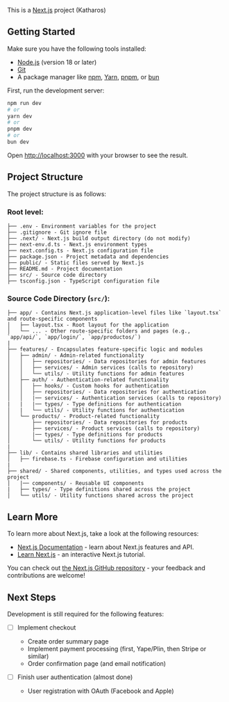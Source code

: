 This is a [Next.js](https://nextjs.org) project (Katharos)

## Getting Started

Make sure you have the following tools installed:

- [Node.js](https://nodejs.org) (version 18 or later)
- [Git](https://git-scm.com)
- A package manager like [npm](https://www.npmjs.com/), [Yarn](https://yarnpkg.com/), [pnpm](https://pnpm.io/), or [bun](https://bun.sh/)


First, run the development server:

```bash
npm run dev
# or
yarn dev
# or
pnpm dev
# or
bun dev
```

Open [http://localhost:3000](http://localhost:3000) with your browser to see the result.

## Project Structure

The project structure is as follows:

### Root level:
```
├── .env - Environment variables for the project
├── .gitignore - Git ignore file
├── .next/ - Next.js build output directory (do not modify)
├── next-env.d.ts - Next.js environment types
├── next.config.ts - Next.js configuration file
├── package.json - Project metadata and dependencies
├── public/ - Static files served by Next.js
├── README.md - Project documentation
├── src/ - Source code directory
├── tsconfig.json - TypeScript configuration file
```

### Source Code Directory (`src/`):
```
├── app/ - Contains Next.js application-level files like `layout.tsx` and route-specific components
│   ├── layout.tsx - Root layout for the application
│   └── ... - Other route-specific folders and pages (e.g., `app/api/`, `app/login/`, `app/productos/`)
|
├── features/ - Encapsulates feature-specific logic and modules
│   ├── admin/ - Admin-related functionality
│   │   ├── repositories/ - Data repositories for admin features
│   │   ├── services/ - Admin services (calls to repository)
│   │   └── utils/ - Utility functions for admin features
│   ├── auth/ - Authentication-related functionality
│   │   ├── hooks/ - Custom hooks for authentication
│   │   ├── repositories/ - Data repositories for authentication
│   │   |── services/ - Authentication services (calls to repository)
|   |   |── types/ - Type definitions for authentication
│   |   └── utils/ - Utility functions for authentication
│   └── products/ - Product-related functionality
│       ├── repositories/ - Data repositories for products
│       ├── services/ - Product services (calls to repository)
│       |── types/ - Type definitions for products
│       └── utils/ - Utility functions for products
|
├── lib/ - Contains shared libraries and utilities
│   ├── firebase.ts - Firebase configuration and utilities
|
├── shared/ - Shared components, utilities, and types used across the project
│   |── components/ - Reusable UI components
|   ├── types/ - Type definitions shared across the project
│   └── utils/ - Utility functions shared across the project
```

## Learn More

To learn more about Next.js, take a look at the following resources:

- [Next.js Documentation](https://nextjs.org/docs) - learn about Next.js features and API.
- [Learn Next.js](https://nextjs.org/learn) - an interactive Next.js tutorial.

You can check out [the Next.js GitHub repository](https://github.com/vercel/next.js) - your feedback and contributions are welcome!

## Next Steps

Development is still required for the following features:

- [ ] Implement checkout
  - Create order summary page
  - Implement payment processing (first, Yape/Plin, then Stripe or similar)
  - Order confirmation page (and email notification)

- [ ] Finish user authentication (almost done)
  - User registration with OAuth (Facebook and Apple)
